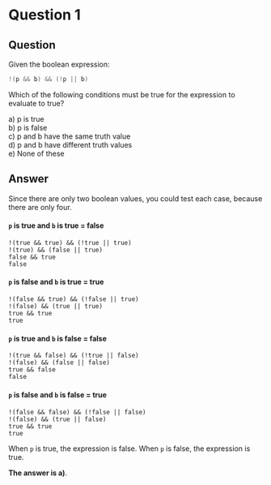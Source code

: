 # Question 1
## Question
Given the boolean expression:
```java
!(p && b) && (!p || b)
```
Which of the following conditions must be true for the expression to evaluate to true?

a) p is true  
b) p is false  
c) p and b have the same truth value  
d) p and b have different truth values   
e) None of these
## Answer

Since there are only two boolean values, you could test each case, because there are only four. 

#### `p` is true and `b` is true = **false**
`!(true && true) && (!true || true)`  
`!(true) && (false || true)`  
`false && true`  
`false`
#### `p` is false and `b` is true = **true**
`!(false && true) && (!false || true)`  
`!(false) && (true || true)`  
`true && true`  
`true`
#### `p` is true and `b` is false = **false**
`!(true && false) && (!true || false)`  
`!(false) && (false || false)`  
`true && false`  
`false`
#### `p` is false and `b` is false = **true**
`!(false && false) && (!false || false)`  
`!(false) && (true || false)`  
`true && true`  
`true`

When `p` is true, the expression is false. When `p` is false, the expression is true. 

**The answer is a)**.
